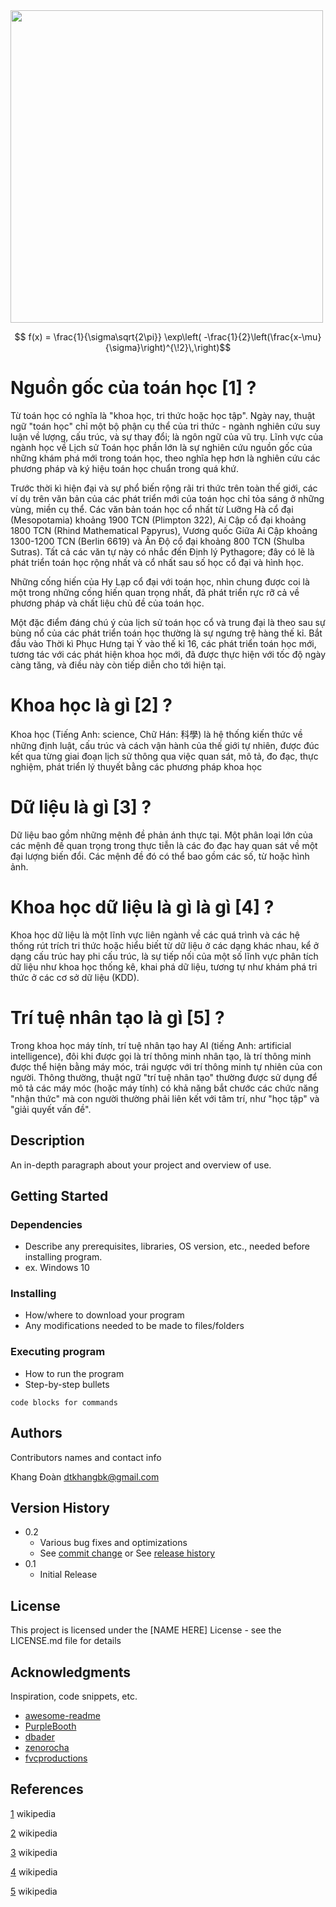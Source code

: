 <img src="https://render.githubusercontent.com/render/math?math=\frac{1}{\sqrt{ 2 \pi \sigma^2 }} \exp\biggl( - \frac{ (x - \mu)^2 } {2 \sigma^2} \biggr)" width="500">

```math
  f(x) = \frac{1}{\sigma\sqrt{2\pi}} 
  \exp\left( -\frac{1}{2}\left(\frac{x-\mu}{\sigma}\right)^{\!2}\,\right)
```

# Nguồn gốc của toán học [1] ?

Từ toán học có nghĩa là "khoa học, tri thức hoặc học tập". Ngày nay, thuật ngữ "toán học" chỉ một bộ phận cụ thể của tri thức - ngành nghiên cứu suy luận về lượng, cấu trúc, và sự thay đổi; là ngôn ngữ của vũ trụ. Lĩnh vực của ngành học về Lịch sử Toán học phần lớn là sự nghiên cứu nguồn gốc của những khám phá mới trong toán học, theo nghĩa hẹp hơn là nghiên cứu các phương pháp và ký hiệu toán học chuẩn trong quá khứ.

Trước thời kì hiện đại và sự phổ biến rộng rãi tri thức trên toàn thế giới, các ví dụ trên văn bản của các phát triển mới của toán học chỉ tỏa sáng ở những vùng, miền cụ thể. Các văn bản toán học cổ nhất từ Lưỡng Hà cổ đại (Mesopotamia) khoảng 1900 TCN (Plimpton 322), Ai Cập cổ đại khoảng 1800 TCN (Rhind Mathematical Papyrus), Vương quốc Giữa Ai Cập khoảng 1300-1200 TCN (Berlin 6619) và Ấn Độ cổ đại khoảng 800 TCN (Shulba Sutras). Tất cả các văn tự này có nhắc đến Định lý Pythagore; đây có lẽ là phát triển toán học rộng nhất và cổ nhất sau số học cổ đại và hình học.

Những cống hiến của Hy Lạp cổ đại với toán học, nhìn chung được coi là một trong những cống hiến quan trọng nhất, đã phát triển rực rỡ cả về phương pháp và chất liệu chủ đề của toán học.

Một đặc điểm đáng chú ý của lịch sử toán học cổ và trung đại là theo sau sự bùng nổ của các phát triển toán học thường là sự ngưng trệ hàng thế kỉ. Bắt đầu vào Thời kì Phục Hưng tại Ý vào thế kỉ 16, các phát triển toán học mới, tương tác với các phát hiện khoa học mới, đã được thực hiện với tốc độ ngày càng tăng, và điều này còn tiếp diễn cho tới hiện tại.

# Khoa học là gì [2] ? 

Khoa học (Tiếng Anh: science, Chữ Hán: 科學) là hệ thống kiến thức về những định luật, cấu trúc và cách vận hành của thế giới tự nhiên, được đúc kết qua từng giai đoạn lịch sử thông qua việc quan sát, mô tả, đo đạc, thực nghiệm, phát triển lý thuyết bằng các phương pháp khoa học

# Dữ liệu là gì [3] ?

Dữ liệu bao gồm những mệnh đề phản ánh thực tại. Một phân loại lớn của các mệnh đề quan trọng trong thực tiễn là các đo đạc hay quan sát về một đại lượng biến đổi. Các mệnh đề đó có thể bao gồm các số, từ hoặc hình ảnh.

# Khoa học dữ liệu là gì là gì [4] ?

Khoa học dữ liệu là một lĩnh vực liên ngành về các quá trình và các hệ thống rút trích tri thức hoặc hiểu biết từ dữ liệu ở các dạng khác nhau, kể ở dạng cấu trúc hay phi cấu trúc, là sự tiếp nối của một số lĩnh vực phân tích dữ liệu như khoa học thống kê, khai phá dữ liệu, tương tự như khám phá tri thức ở các cơ sở dữ liệu (KDD).

# Trí tuệ nhân tạo là gì [5] ? 

Trong khoa học máy tính, trí tuệ nhân tạo hay AI (tiếng Anh: artificial intelligence), đôi khi được gọi là trí thông minh nhân tạo, là trí thông minh được thể hiện bằng máy móc, trái ngược với trí thông minh tự nhiên của con người. Thông thường, thuật ngữ "trí tuệ nhân tạo" thường được sử dụng để mô tả các máy móc (hoặc máy tính) có khả năng bắt chước các chức năng "nhận thức" mà con người thường phải liên kết với tâm trí, như "học tập" và "giải quyết vấn đề".

## Description

An in-depth paragraph about your project and overview of use.

## Getting Started

### Dependencies

* Describe any prerequisites, libraries, OS version, etc., needed before installing program.
* ex. Windows 10

### Installing

* How/where to download your program
* Any modifications needed to be made to files/folders

### Executing program

* How to run the program
* Step-by-step bullets
```
code blocks for commands
```

## Authors

Contributors names and contact info

Khang Đoàn
dtkhangbk@gmail.com

## Version History

* 0.2
    * Various bug fixes and optimizations
    * See [commit change]() or See [release history]()
* 0.1
    * Initial Release

## License

This project is licensed under the [NAME HERE] License - see the LICENSE.md file for details

## Acknowledgments

Inspiration, code snippets, etc.
* [awesome-readme](https://github.com/matiassingers/awesome-readme)
* [PurpleBooth](https://gist.github.com/PurpleBooth/109311bb0361f32d87a2)
* [dbader](https://github.com/dbader/readme-template)
* [zenorocha](https://gist.github.com/zenorocha/4526327)
* [fvcproductions](https://gist.github.com/fvcproductions/1bfc2d4aecb01a834b46)

## References

[1](https://vi.wikipedia.org/wiki/L%E1%BB%8Bch_s%E1%BB%AD_to%C3%A1n_h%E1%BB%8Dc) wikipedia

[2](https://vi.wikipedia.org/wiki/Khoa_h%E1%BB%8Dc) wikipedia

[3](https://vi.wikipedia.org/wiki/D%E1%BB%AF_li%E1%BB%87u#) wikipedia

[4](https://vi.wikipedia.org/wiki/Khoa_h%E1%BB%8Dc_d%E1%BB%AF_li%E1%BB%87u) wikipedia

[5](https://vi.wikipedia.org/wiki/Tr%C3%AD_tu%E1%BB%87_nh%C3%A2n_t%E1%BA%A1o) wikipedia
